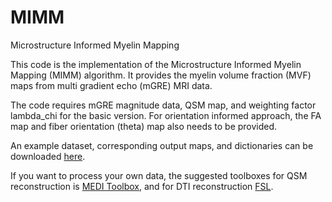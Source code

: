 # MIMM
Microstructure Informed Myelin Mapping

This code is the implementation of the Microstructure Informed Myelin Mapping (MIMM) algorithm. It provides the myelin volume fraction (MVF) maps from multi gradient echo (mGRE) MRI data.

The code requires mGRE magnitude data, QSM map, and weighting factor lambda_chi for the basic version. For orientation informed approach, the FA map and fiber orientation (theta) map also needs to be provided.

An example dataset, corresponding output maps, and dictionaries can be downloaded [here](https://zenodo.org/record/8193673).

If you want to process your own data, the suggested toolboxes for QSM reconstruction is [MEDI Toolbox](https://pre.weill.cornell.edu/mri/pages/qsm.html), and for DTI reconstruction [FSL](https://fsl.fmrib.ox.ac.uk/fsl/fslwiki/FSL).
